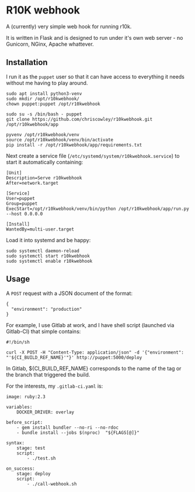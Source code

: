 # R10K webhook

A (currently) very simple web hook for running r10k.

It is written in Flask and is designed to run under it's own web server - no Gunicorn, NGinx, Apache whattever.

## Installation

I run it as the `puppet` user so that it can have access to everything it needs without me having to play around.

```
sudo apt install python3-venv
sudo mkdir /opt/r10kwebhook/
chown puppet:puppet /opt/r10kwebhook

sudo su -s /bin/bash - puppet
git clone https://github.com/chriscowley/r10kwebhook.git /opt/r10kwebhook/app

pyvenv /opt/r10kwebhook/venv
source /opt/r10kwebhook/venv/bin/activate
pip install -r /opt/r10kwebhook/app/requirements.txt
```

Next create a service file (`/etc/systemd/system/r10kwebhook.service`) to start it automatically containing:

```
[Unit]
Description=Serve r10kwebhook
After=network.target

[Service]
User=puppet
Group=puppet
ExecStart=/opt/r10kwebhook/venv/bin/python /opt/r10kwebhook/app/run.py --host 0.0.0.0

[Install]
WantedBy=multi-user.target
```

Load it into systemd and be happy:

```
sudo systemctl daemon-reload
sudo systemctl start r10kwebhook
sudo systemctl enable r10kwebhook
```

## Usage

A `POST` request with a JSON document of the format:

```
{
  "environment": "production"
}
```

For example, I use Gitlab at work, and I have shell script (launched via Gitlab-CI) that simple contains:

```
#!/bin/sh

curl -X POST -H "Content-Type: application/json" -d '{"environment": "'${CI_BUILD_REF_NAME}'"}' http://puppet:5000/deploy
```

In Gitlab, ${CI_BUILD_REF_NAME} corresponds to the name of the tag or the branch that triggered the build.

For the interests, my `.gitlab-ci.yaml` is:

```
image: ruby:2.3

variables:
    DOCKER_DRIVER: overlay

before_script:
    - gem install bundler --no-ri --no-rdoc
    - bundle install --jobs $(nproc)  "${FLAGS[@]}"

syntax:
    stage: test
    script:
        - ./test.sh

on_success:
    stage: deploy
    script:
        - ./call-webhook.sh 
